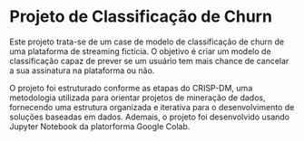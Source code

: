 # Projeto de Classificação de Churn

Este projeto trata-se de um case de modelo de classificação de churn de uma plataforma de streaming fictícia. O objetivo é criar um modelo de classificação capaz de prever se um usuário tem mais chance de cancelar a sua assinatura na plataforma ou não.

O projeto foi estruturado conforme as etapas do CRISP-DM, uma metodologia utilizada para orientar projetos de mineração de dados, fornecendo uma estrutura organizada e iterativa para o desenvolvimento de soluções baseadas em dados. Ademais, o projeto foi desenvolvido usando Jupyter Notebook da platorforma Google Colab.
